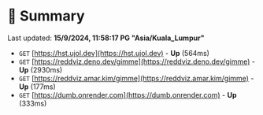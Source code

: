 # 📖 Summary
Last updated: **15/9/2024, 11:58:17 PG "Asia/Kuala_Lumpur"**

- `GET` [https://hst.ujol.dev](https://hst.ujol.dev) - **Up** (564ms)
- `GET` [https://reddviz.deno.dev/gimme](https://reddviz.deno.dev/gimme) - **Up** (2930ms)
- `GET` [https://reddviz.amar.kim/gimme](https://reddviz.amar.kim/gimme) - **Up** (177ms)
- `GET` [https://dumb.onrender.com](https://dumb.onrender.com) - **Up** (333ms)
